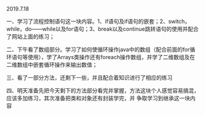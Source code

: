 2019.7.18 

一、学习了流程控制语句这一块内容。1、if语句及if语句的嵌套；2、switch，while，do——while以及for语句；3、break以及continue跳转语句的使用并配合了网站上面的练习； 

二、下午看了数组部分。学习了如何使循环操作java中的数组（配合前面的for循环语句等使用），学了Arrays类操作还有foreach操作数组，并学了二维数组及在二维数组中嵌套循环操作来输出数值； 

三、看了一部分方法，还剩下一些，并且配合着知识进行了相应的练习 

四、明天准备先把今天剩下的方法部分看完并掌握，方法这块个人感觉容易搞混，应该多加练习，其次准备把类和对象还有封装学完，并 争取学习到继承这一块内容
